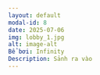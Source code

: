 ```yaml
---
layout: default
modal-id: 8
date: 2025-07-06
img: lobby_1.jpg
alt: image-alt
Bể bơi: Infinity
Description: Sảnh ra vào
---
```

